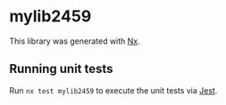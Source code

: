 # mylib2459

This library was generated with [Nx](https://nx.dev).

## Running unit tests

Run `nx test mylib2459` to execute the unit tests via [Jest](https://jestjs.io).
